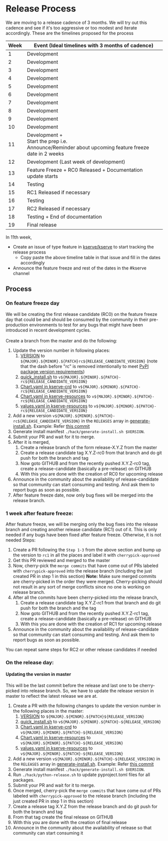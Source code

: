 # Release Process

We are moving to a release cadence of 3 months. We will try out this cadence and see if it's too aggressive or too modest and iterate accordingly.
These are the timelines proposed for the process

| Week | Event (Ideal timelines with 3 months of cadence)                                                        |
| ---- | ------------------------------------------------------------------------------------------------------- |
| 1    | Development                                                                                             |
| 2    | Development                                                                                             |
| 3    | Development                                                                                             |
| 4    | Development                                                                                             |
| 5    | Development                                                                                             |
| 6    | Development                                                                                             |
| 7    | Development                                                                                             |
| 8    | Development                                                                                             |
| 9    | Development                                                                                             |
| 10   | Development                                                                                             |
| 11   | Development +<br>Start the prep i.e.<br>Announce/Reminder about upcoming feature freeze date in 2 weeks |
| 12   | Development (Last week of development)                                                                  |
| 13   | Feature Freeze + RC0 Released + Documentation update starts                                             |
| 14   | Testing                                                                                                 |
| 15   | RC1 Released if necessary                                                                               |
| 16   | Testing                                                                                                 |
| 17   | RC2 Released if necessary                                                                               |
| 18   | Testing + End of documentation                                                                          |
| 19   | Final release                                                                                           |




In 11th week,
- Create an issue of type feature in [kserve/kserve](https://github.com/kserve/kserve) to start tracking the release process
    - Copy paste the above timeline table in that issue and fill in the dates accordingly
- Announce the feature freeze and rest of the dates in the #kserve channel


## Process
### On feature freeze day
We will be creating the first release candidate (RC0) on the feature freeze day that could be and should be consumed by the community in their pre-production environments to test for any
bugs that might have been introduced in recent development cycles.</br></br>
Create a branch from the master and do the following:
1. Update the version number in following places:
    1. [VERSION](../python/VERSION) to `${MAJOR}.${MINOR}.${PATCH}rc${RELEASE_CANDIDATE_VERSION}` (note that the dash before "rc" is removed intentionally to meet [PyPI package version requirements](https://packaging.python.org/en/latest/specifications/version-specifiers/#public-version-identifiers))
    2. [quick_install.sh](../hack/quick_install.sh#L36) to `v${MAJOR}.${MINOR}.${PATCH}-rc${RELEASE_CANDIDATE_VERSION}`
    3. [Chart.yaml in kserve-crd](../charts/kserve-crd/Chart.yaml#L3) to `v${MAJOR}.${MINOR}.${PATCH}-rc${RELEASE_CANDIDATE_VERSION}`
    4. [Chart.yaml in kserve-resources](../charts/kserve-resources/Chart.yaml#L3) to `v${MAJOR}.${MINOR}.${PATCH}-rc${RELEASE_CANDIDATE_VERSION}`
    5. [values.yaml in kserve-resources](../charts/kserve-resources/values.yaml#L2) to `v${MAJOR}.${MINOR}.${PATCH}-rc${RELEASE_CANDIDATE_VERSION}`
2. Add a new version `v${MAJOR}.${MINOR}.${PATCH}-rc${RELEASE_CANDIDATE_VERSION}` in the `RELEASES` array in [generate-install.sh](../hack/generate-install.sh). Example: Refer [this commit](https://github.com/rachitchauhan43/kserve/commit/6e9bd24ea137a3619da3297b4ff000379f7b2b38#diff-5f8f3e3a8ca601067664c7bf00c05aa2290a6ba625312754856ec873b840b6dbR42)
3. Generate install manifest `./hack/generate-install.sh $VERSION`.
4. Submit your PR and wait for it to merge.
5. After it is merged,
    1. Create a release branch of the form release-X.Y.Z from the master 
    2. Create a release candidate tag X.Y.Z-rc0 from that branch and do git push for both the branch and tag
    3. Now goto GITHUB and from the recently pushed X.Y.Z-rc0 tag, create a release-candidate (basically a pre-release) on GITHUB
    4. With this you are done with the creation of RC0 for upcoming release
6. Announce in the community about the availability of release-candidate so that community can start consuming and testing. And ask them to report bugs as soon as possible.
7. After feature freeze date, now only bug fixes will be merged into the release branch.

### 1 week after feature freeze:
After feature freeze, we will be merging only the bug fixes into the release branch and creating another release candidate (RC1) out of it.
This is only needed if any bugs have been fixed after feature freeze. Otherwise, it is not needed
Steps:
1. Create a PR following the `Step 1-3` from the above section and bump up the version to `rc1` in all the places and label it with `cherrypick-approved`
2. Get this PR reviewed and merged to the master
3. Now, cherry-pick the `merge commits` that have come out of PRs labeled with `cherrypick-approved` into the release branch (including the just created PR in step 1 in this section)
**Note:** Make sure merged commits are cherry-picked in the order they were merged. Cherry-picking should not result in any sort of merge conflicts since no one is working on release branch.
4. After all the commits have been cherry-picked into the release branch,
   1. Create a release candidate tag X.Y.Z-rc1 from that branch and do git push for both the branch and the tag
   2. Now goto GITHUB and from the recently pushed X.Y.Z-rc1 tag, create a release-candidate (basically a pre-release) on GITHUB
   3. With this you are done with the creation of RC1 for upcoming release
5. Announce in the community about the availability of release-candidate so that community can start consuming and testing. And ask them to report bugs as soon as possible.

You can repeat same steps for RC2 or other release candidates if needed

### On the release day:

#### Updating the version in master 
This will be the last commit before the release and last one to be cherry-picked into release branch. So, we have to update the release version in master to reflect the latest release we are at.  
1. Create a PR with the following changes to update the version number in the following places in the master:
   1. [VERSION](../python/VERSION) to `${MAJOR}.${MINOR}.${PATCH}${RELEASE_VERSION}`
   2. [quick_install.sh](../hack/quick_install.sh#L36) to `v${MAJOR}.${MINOR}.${PATCH}-${RELEASE_VERSION}`
   3. [Chart.yaml in kserve-crd](../charts/kserve-crd/Chart.yaml#L3) to `v${MAJOR}.${MINOR}.${PATCH}-${RELEASE_VERSION}`
   4. [Chart.yaml in kserve-resources](../charts/kserve-resources/Chart.yaml#L3) to `v${MAJOR}.${MINOR}.${PATCH}-${RELEASE_VERSION}`
   5. [values.yaml in kserve-resources](../charts/kserve-resources/values.yaml#L2) to `v${MAJOR}.${MINOR}.${PATCH}-${RELEASE_VERSION}`
2. Add a new version `v${MAJOR}.${MINOR}.${PATCH}-${RELEASE_VERSION}` in the `RELEASES` array in [generate-install.sh](../hack/generate-install.sh). Example: Refer [this commit](https://github.com/rachitchauhan43/kserve/commit/6e9bd24ea137a3619da3297b4ff000379f7b2b38#diff-5f8f3e3a8ca601067664c7bf00c05aa2290a6ba625312754856ec873b840b6dbR42)
3. Generate install manifest `./hack/generate-install.sh $VERSION`.
4. Run `./hack/python-release.sh` to update pyproject.toml files for all packages. 
5. Submit your PR and wait for it to merge.
6. Once merged, cherry-pick the `merge commits` that have come out of PRs labeled with `cherrypick-approved` to the release branch (including the just created PR in step 1 in this section)
7. Create a release tag X.Y.Z from the release branch and do git push for both the branch and tag
8. From that tag create the final release on GITHUB
9. With this you are done with the creation of final release
10. Announce in the community about the availability of release so that community can start consuming it



